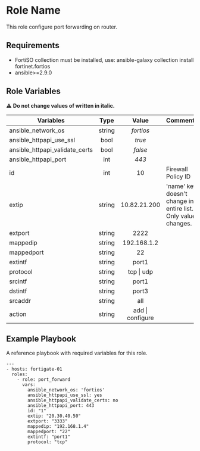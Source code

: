 Role Name
=========

This role configure port forwarding on router.

Requirements
------------

- FortiSO collection must be installed, use: ansible-galaxy collection install fortinet.fortios
- ansible>=2.9.0

Role Variables
--------------
:warning:	**Do not change values of written in italic.**

| Variables                      	|  Type  	|                 Value                 	| Comments                                                      	|
|--------------------------------	|:------:	|:-------------------------------------:	|---------------------------------------------------------------	|
| ansible_network_os             	| string 	|               _fortios_               	|                                                               	|
| ansible_httpapi_use_ssl        	|  bool  	|                 _true_                	|                                                               	|
| ansible_httpapi_validate_certs 	|  bool  	|                _false_                	|                                                               	|
| ansible_httpapi_port           	|   int  	|                 _443_                 	|                                                               	|
| id                             	| int    	| 10                                    	| Firewall Policy ID                                            	|
| extip                          	| string 	| 10.82.21.200                          	| 'name' key doesn't change in entire list. Only value changes. 	|
| extport                        	| string 	| 2222                                  	|                                                               	|
| mappedip                       	| string 	| 192.168.1.2                           	|                                                               	|
| mappedport                     	| string 	| 22                                    	|                                                               	|
| extintf                        	| string 	| port1                                 	|                                                               	|
| protocol                       	| string 	| tcp \| udp                            	|                                                               	|
| srcintf                        	| string 	| port1                                 	|                                                               	|
| dstintf                        	| string 	| port3                                 	|                                                               	|
| srcaddr                        	| string 	| all                                   	|                                                               	|
| action                         	| string 	| add \| configure                      	|                                                               	|

Example Playbook
----------------
A reference playbook with required variables for this role.

    ---
    - hosts: fortigate-01        
      roles:
        - role: port_forward
          vars:
            ansible_network_os: 'fortios'
            ansible_httpapi_use_ssl: yes
            ansible_httpapi_validate_certs: no
            ansible_httpapi_port: 443
            id: "1"
            extip: "20.30.40.50"
            extport: "3333"
            mappedip: "192.168.1.4"
            mappedport: "22"
            extintf: "port1"
            protocol: "tcp"
